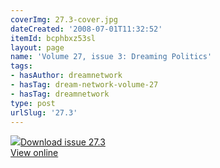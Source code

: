 ```yaml
---
coverImg: 27.3-cover.jpg
dateCreated: '2008-07-01T11:32:52'
itemId: bcphbxz53sl
layout: page
name: 'Volume 27, issue 3: Dreaming Politics'
tags:
- hasAuthor: dreamnetwork
- hasTag: dream-network-volume-27
- hasTag: dreamnetwork
type: post
urlSlug: '27.3'
---
```

<img class="card-journal-img" src="../images/27.3-rect.jpg"/><a href="../files/pdfs/Volume_27/27.3_dreaming_politics.pdf" download="">Download issue 27.3</a><br><a href="../files/pdfs/Volume_27/27.3_dreaming_politics.pdf">View online</a>